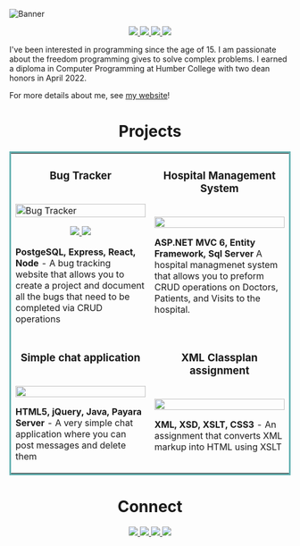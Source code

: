 ![Banner](https://user-images.githubusercontent.com/101066826/197309274-c4a16247-2601-4a24-99f7-0cf412af2cca.png)

<p align="center">
  <a href="https://moonlit-hamster-fd293b.netlify.app/" target="_blank">
    <img src="https://img.shields.io/static/v1?label=|&message=PORTFOLIO&color=23555f&style=plastic&logo-color=white"/>
  </a>
  <a href="https://www.linkedin.com/in/leonmohan/" target="_blank">
    <img src="https://img.shields.io/static/v1?label=|&message=LINKED-IN&color=cdf998&style=plastic&logo=linkedin&logo-color=white"/>
  </a>
  <a href="https://twitter.com/LeonMohanDev" target="_blank">
    <img src="https://img.shields.io/static/v1?label=|&message=TWITTER&color=23555f&style=plastic&logo=twitter&logo-color=white"/>
  </a>
  <a href="https://github.com/leonmohan/leonmohan/files/9817077/Resume.docx.2.pdf" target="_blank">
      <img src="https://img.shields.io/static/v1?label=|&message=RESUME&color=23555f&style=plastic&logo=&logo-color=white"/>
  </a>
</p>

I've been interested in programming since the age of 15. I am passionate about the freedom programming gives to solve complex problems. I earned a diploma in Computer Programming at Humber College with two dean honors in April 2022.

For more details about me, see [my website](https://moonlit-hamster-fd293b.netlify.app/)!


<h1 align="center">Projects</h1>
<table bordercolor="#66b2b2">
  
  <tr>
    <td width="50%" valign="top">
      <h3 align="center">Bug Tracker</h3>
        <br />
        <a target="_blank" href="https://bug-tracker-leonmohan-frontend.herokuapp.com/">
            <img src="images/gif1.gif" width="100%" alt="Bug Tracker"/>
        </a>
        <br />
        <p align="center">
          
  <a href="https://github.com/leonmohan/Bug-Tracker" target="_blank">
    <img src="https://user-images.githubusercontent.com/101066826/195493705-adb290a4-5853-45de-a6cc-10eb25f4b273.gif"/>
  </a>  
  <a href="https://bug-tracker-leonmohan-frontend.herokuapp.com/" target="_blank">
    <img src="https://img.shields.io/static/v1?label=|&message=WEBSITE&color=cdf998&style=plastic&logo-color=white"/>
  </a>
      </p>
        <p><strong>PostgeSQL, Express, React, Node</strong> - A bug tracking website that allows you to create a project and document all the bugs that need to be completed via CRUD operations</p>
    </td>
    <td width="50%" valign="top">
      <h3 align="center">Hospital Management System</h3>
        <br />
      <a target="_blank" href="https://github.com/leonmohan/humber-college-projects/tree/master/Semester%204/ASP.NET">
            <img src="https://user-images.githubusercontent.com/101066826/191898900-23714b9b-d187-4aaa-b2e2-6246eb29ea1d.PNG" width="100%"/>
        </a>
        <br />
        <p align="center">
      </p>
        <p><strong>ASP.NET MVC 6, Entity Framework, Sql Server</strong> A hospital managmenet system that allows you to preform CRUD operations on Doctors, Patients, and Visits to the hospital.</p>
    </td>
  </tr>
  
  <tr>
    <td width="50%" valign="top">
      <h3 align="center">Simple chat application</h3>
      <br />
        <a target="_blank" href="https://github.com/leonmohan/humber-college-projects/tree/master/Semester%204/Distributed%20Computing%20Using%20Java">
          <img src="https://user-images.githubusercontent.com/101066826/191905301-0f23edf4-7651-4663-a8b6-f12f272e210f.png" width="100%" />
        </a>
      <br />
        <p align="center">
      </p>
        <p><strong>HTML5, jQuery, Java, Payara Server</strong> - A very simple chat application where you can post messages and delete them</p>
    </td>
    <td width="50%" valign="top">
      <h3 align="center">XML Classplan assignment</h3>
        <br />
        <a target="_blank" href="https://github.com/leonmohan/humber-college-projects/tree/master/Semester%203/XML">
          <img src="https://user-images.githubusercontent.com/101066826/191897641-5fa9a5b6-b34f-41b2-a685-76038c1e9e42.PNG" width="100%" />
        </a>
        <br />
        <p align="center">
      </p>
        <p><strong>XML, XSD, XSLT, CSS3</strong> - An assignment that converts XML markup into HTML using XSLT</p>
    </td>
  </tr>
</table>




<h1 align="center">Connect</h1>
<p align="center">
  <a href="https://moonlit-hamster-fd293b.netlify.app/" target="_blank">
    <img src="https://img.shields.io/static/v1?label=|&message=PORTFOLIO&color=23555f&style=plastic&logo-color=white"/>
  </a>
  <a href="https://www.linkedin.com/in/leonmohan/" target="_blank">
    <img src="https://img.shields.io/static/v1?label=|&message=LINKED-IN&color=cdf998&style=plastic&logo=linkedin&logo-color=white"/>
  </a>
  <a href="https://twitter.com/LeonMohanDev" target="_blank">
    <img src="https://img.shields.io/static/v1?label=|&message=TWITTER&color=23555f&style=plastic&logo=twitter&logo-color=white"/>
  </a>
  <a href="https://github.com/leonmohan/leonmohan/files/9817077/Resume.docx.2.pdf" target="_blank">
      <img src="https://img.shields.io/static/v1?label=|&message=RESUME&color=23555f&style=plastic&logo-color=white"/>
  </a>
</p>
